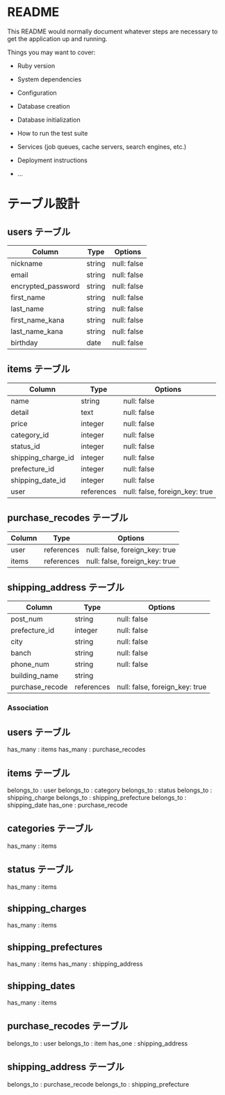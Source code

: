 # README

This README would normally document whatever steps are necessary to get the
application up and running.

Things you may want to cover:

* Ruby version

* System dependencies

* Configuration

* Database creation

* Database initialization

* How to run the test suite

* Services (job queues, cache servers, search engines, etc.)

* Deployment instructions

* ...

# テーブル設計

## users テーブル

| Column             | Type   | Options     |
| ------------------ | ------ | ----------- |
| nickname           | string | null: false |
| email              | string | null: false |
| encrypted_password | string | null: false |
| first_name         | string | null: false |
| last_name          | string | null: false |
| first_name_kana    | string | null: false |
| last_name_kana     | string | null: false |
| birthday           | date   | null: false |

## items テーブル

| Column             | Type       | Options                        |
| ------------------ | ---------- | ------------------------------ |
| name               | string     | null: false                    |
| detail             | text       | null: false                    |
| price              | integer    | null: false                    |
| category_id        | integer    | null: false                    |
| status_id          | integer    | null: false                    |
| shipping_charge_id | integer    | null: false                    |
| prefecture_id      | integer    | null: false                    |
| shipping_date_id   | integer    | null: false                    |
| user               | references | null: false, foreign_key: true |

## purchase_recodes テーブル

| Column | Type       | Options                        |
| ------ | ---------- | ------------------------------ |
| user   | references | null: false, foreign_key: true |
| items  | references | null: false, foreign_key: true |

## shipping_address テーブル

| Column          | Type       | Options                        |
| --------------- | ---------- | ------------------------------ |
| post_num        | string     | null: false                    |
| prefecture_id   | integer    | null: false                    |
| city            | string     | null: false                    |
| banch           | string     | null: false                    |
| phone_num       | string     | null: false                    |
| building_name   | string     |                                |
| purchase_recode | references | null: false, foreign_key: true |

### Association

## users テーブル
has_many : items
has_many : purchase_recodes

## items テーブル

belongs_to : user
belongs_to : category
belongs_to : status
belongs_to : shipping_charge
belongs_to : shipping_prefecture
belongs_to : shipping_date
has_one : purchase_recode

## categories テーブル
has_many : items

## status テーブル
has_many : items

## shipping_charges
has_many : items

## shipping_prefectures
has_many : items
has_many : shipping_address

## shipping_dates
has_many : items

## purchase_recodes テーブル

belongs_to : user
belongs_to : item
has_one : shipping_address

## shipping_address テーブル

belongs_to : purchase_recode
belongs_to : shipping_prefecture